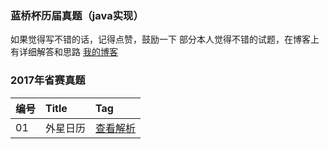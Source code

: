 ### 蓝桥杯历届真题（java实现）
如果觉得写不错的话，记得点赞，鼓励一下
部分本人觉得不错的试题，在博客上有详细解答和思路
[我的博客](https://blog.csdn.net/shaonianbz)

### 2017年省赛真题
| 编号   | Title                                    | Tag                                      |
| :---  | :--------------------------------------- | :---------------------------------------  |
| 01    | 外星日历                                  | [查看解析](https://github.com/yangguangzb/lanqiao/blob/master/zhenti2017/java2017/Main01.java)|




